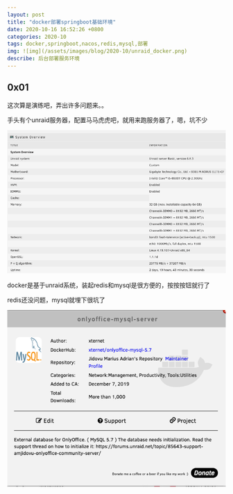 ```yaml
---
layout: post
title: "docker部署springboot基础环境"
date: 2020-10-16 16:52:26 +0800
categories: 2020-10
tags: docker,springboot,nacos,redis,mysql,部署
img: ![img](/assets/images/blog/2020-10/unraid_docker.png)
describe: 后台部署服务环境
---
```


## 0x01
这次算是演练吧，弄出许多问题来。。

手头有个unraid服务器，配置马马虎虎吧，就用来跑服务器了，嗯，坑不少

![img](/assets/images/blog/2020-10/unraid_system.png)

docker是基于unraid系统，装起redis和mysql是很方便的，按按按钮就行了

redis还没问题，mysql就埋下很坑了

![img](/assets/images/blog/2020-10/unraid_mysql.png)




